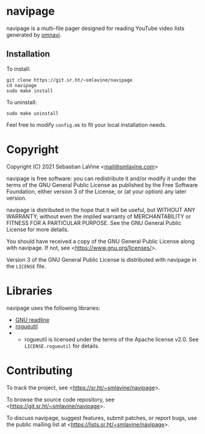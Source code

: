 # navipage

navipage is a multi-file pager designed for reading YouTube video lists
generated by [omnavi](https://sr.ht/~smlavine/omnavi).

## Installation

To install:
```
git clone https://git.sr.ht/~smlavine/navipage
cd navipage
sudo make install
```

To uninstall:
```
sudo make uninstall
```

Feel free to modify ```config.mk``` to fit your local installation
needs.

# Copyright

Copyright (C) 2021 Sebastian LaVine <<mail@smlavine.com>>

navipage is free software: you can redistribute it and/or modify
it under the terms of the GNU General Public License as published by
the Free Software Foundation, either version 3 of the License, or
(at your option) any later version.

navipage is distributed in the hope that it will be useful,
but WITHOUT ANY WARRANTY; without even the implied warranty of
MERCHANTABILITY or FITNESS FOR A PARTICULAR PURPOSE. See the
GNU General Public License for more details.

You should have received a copy of the GNU General Public License
along with navipage. If not, see <<https://www.gnu.org/licenses/>>.

Version 3 of the GNU General Public License is distributed with navipage
in the ```LICENSE``` file.

# Libraries

navipage uses the following libraries:
- [GNU readline](https://tiswww.case.edu/php/chet/readline/rltop.html)
- [rogueutil](https://github.com/sakhmatd/rogueutil)
- - rogueutil is licensed under the terms of the Apache license v2.0.
See ```LICENSE.rogueutil``` for details.

# Contributing

To track the project, see <<https://sr.ht/~smlavine/navipage>>.

To browse the source code repository, see
<<https://git.sr.ht/~smlavine/navipage>>.

To discuss navipage, suggest features, submit patches, or report bugs,
use the public mailing list at
<<https://lists.sr.ht/~smlavine/navipage>>.
